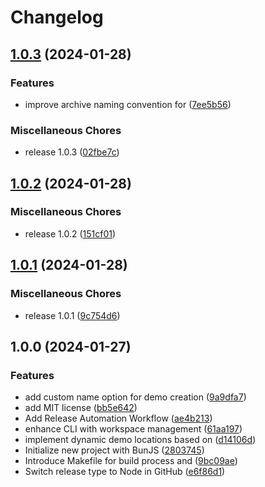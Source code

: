 # Changelog

## [1.0.3](https://github.com/JonDotsoy/demo/compare/v1.0.2...v1.0.3) (2024-01-28)


### Features

* improve archive naming convention for ([7ee5b56](https://github.com/JonDotsoy/demo/commit/7ee5b565476c1221a1d950435b17b58a515e8ad7))


### Miscellaneous Chores

* release 1.0.3 ([02fbe7c](https://github.com/JonDotsoy/demo/commit/02fbe7c6eea16fbe569b09a5fe846a8ffc90a361))

## [1.0.2](https://github.com/JonDotsoy/demo/compare/v1.0.1...v1.0.2) (2024-01-28)


### Miscellaneous Chores

* release 1.0.2 ([151cf01](https://github.com/JonDotsoy/demo/commit/151cf0188d6dd44bf4c6acf02ebd6cb4c6ffe7ee))

## [1.0.1](https://github.com/JonDotsoy/demo/compare/v1.0.0...v1.0.1) (2024-01-28)


### Miscellaneous Chores

* release 1.0.1 ([9c754d6](https://github.com/JonDotsoy/demo/commit/9c754d6fd3c6d2d2c811c84440f5616a66c13b6d))

## 1.0.0 (2024-01-27)


### Features

* add custom name option for demo creation ([9a9dfa7](https://github.com/JonDotsoy/demo/commit/9a9dfa79cf9e248abac54b72a1385171de81067c))
* add MIT license ([bb5e642](https://github.com/JonDotsoy/demo/commit/bb5e6420efb3d8e77661a01eb0dfe7d4959d1156))
* Add Release Automation Workflow ([ae4b213](https://github.com/JonDotsoy/demo/commit/ae4b213d4dd773ef339052a41e0fb65adc247acc))
* enhance CLI with workspace management ([61aa197](https://github.com/JonDotsoy/demo/commit/61aa1978cb127229645f05ee221da9c664db7432))
* implement dynamic demo locations based on ([d14106d](https://github.com/JonDotsoy/demo/commit/d14106d1699d69bfe8ef254e12e66b442bbccfd8))
* Initialize new project with BunJS ([2803745](https://github.com/JonDotsoy/demo/commit/2803745f7d314bf44a9af3118bfcc6557e80c6c0))
* Introduce Makefile for build process and ([9bc09ae](https://github.com/JonDotsoy/demo/commit/9bc09ae0bb93151e1d35d45e6e489e46dcaf7ccf))
* Switch release type to Node in GitHub ([e6f86d1](https://github.com/JonDotsoy/demo/commit/e6f86d10e06b98fcc71996c8034df02861a1c20a))
